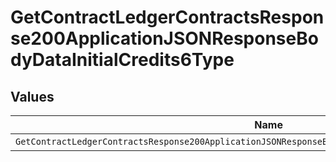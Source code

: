 # GetContractLedgerContractsResponse200ApplicationJSONResponseBodyDataInitialCredits6Type


## Values

| Name                                                                                                  | Value                                                                                                 |
| ----------------------------------------------------------------------------------------------------- | ----------------------------------------------------------------------------------------------------- |
| `GetContractLedgerContractsResponse200ApplicationJSONResponseBodyDataInitialCredits6TypeCreditManual` | CREDIT_MANUAL                                                                                         |